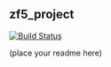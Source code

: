 ## zf5_project
[![Build Status](https://travis-ci.org/rehmpke/juniorviewbook.svg?branch=master)](https://travis-ci.org/rehmpke/juniorviewbook)

(place your readme here)
